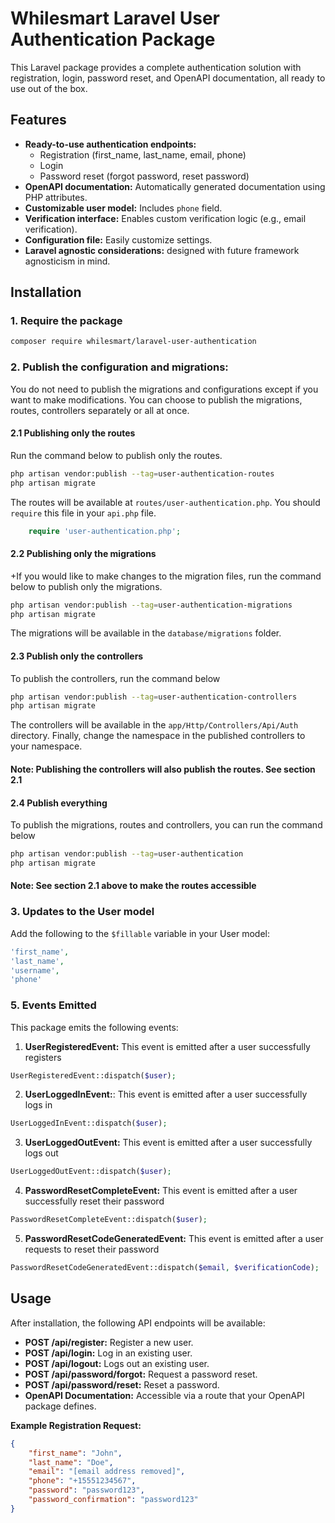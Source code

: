 # Whilesmart Laravel User Authentication Package

This Laravel package provides a complete authentication solution with registration, login, password reset, and OpenAPI
documentation, all ready to use out of the box.

## Features

* **Ready-to-use authentication endpoints:**
    * Registration (first\_name, last\_name, email, phone)
    * Login
    * Password reset (forgot password, reset password)
* **OpenAPI documentation:** Automatically generated documentation using PHP attributes.
* **Customizable user model:** Includes `phone` field.
* **Verification interface:** Enables custom verification logic (e.g., email verification).
* **Configuration file:** Easily customize settings.
* **Laravel agnostic considerations:** designed with future framework agnosticism in mind.

## Installation

### 1. Require the package

   ```bash
   composer require whilesmart/laravel-user-authentication
   ```

### 2. Publish the configuration and migrations:

You do not need to publish the migrations and configurations except if you want to make modifications. You can choose to publish
the migrations, routes, controllers separately or all at once.

#### 2.1 Publishing only the routes

Run the command below to publish only the routes.

```bash
php artisan vendor:publish --tag=user-authentication-routes
php artisan migrate
```

The routes will be available at `routes/user-authentication.php`. You should `require` this file in your `api.php` file.

```php
    require 'user-authentication.php';
```

#### 2.2 Publishing only the migrations

+If you would like to make changes to the migration files, run the command below to publish only the migrations.

```bash
php artisan vendor:publish --tag=user-authentication-migrations
php artisan migrate
```

The migrations will be available in the `database/migrations` folder.

#### 2.3 Publish only the controllers

To publish the controllers, run the command below

```bash
php artisan vendor:publish --tag=user-authentication-controllers
php artisan migrate
```
The controllers will be available in the `app/Http/Controllers/Api/Auth` directory.
Finally,  change the namespace in the published controllers to your namespace.

#### Note: Publishing the controllers will also publish the routes. See section 2.1

#### 2.4 Publish everything

To publish the migrations, routes and controllers, you can run the command below

```bash
php artisan vendor:publish --tag=user-authentication
php artisan migrate
```
#### Note: See section 2.1 above to make the routes accessible

### 3. Updates to the User model
Add the following to the `$fillable` variable in your User model:
```php
'first_name',
'last_name',
'username',
'phone'
```


### 5. **Events Emitted**
This package emits the following events:
1. **UserRegisteredEvent:** This event is emitted after a user successfully registers
```php
UserRegisteredEvent::dispatch($user);
```
2. **UserLoggedInEvent:**: This event is emitted after a user successfully logs in
```php
UserLoggedInEvent::dispatch($user);
```
3. **UserLoggedOutEvent:** This event is emitted after a user successfully logs out
```php
UserLoggedOutEvent::dispatch($user);
```
4. **PasswordResetCompleteEvent:** This event is emitted after a user successfully reset their password
```php
PasswordResetCompleteEvent::dispatch($user);
```
5. **PasswordResetCodeGeneratedEvent:** This event is emitted after a user requests to reset their password
```php
PasswordResetCodeGeneratedEvent::dispatch($email, $verificationCode);
```

## Usage

After installation, the following API endpoints will be available:

* **POST /api/register:** Register a new user.
* **POST /api/login:** Log in an existing user.
* **POST /api/logout:** Logs out an existing user.
* **POST /api/password/forgot:** Request a password reset.
* **POST /api/password/reset:** Reset a password.
* **OpenAPI Documentation:** Accessible via a route that your OpenAPI package defines.

**Example Registration Request:**

```json
{
    "first_name": "John",
    "last_name": "Doe",
    "email": "[email address removed]",
    "phone": "+15551234567",
    "password": "password123",
    "password_confirmation": "password123"
}
